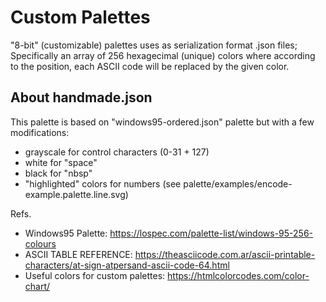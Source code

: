 # Custom Palettes

"8-bit" (customizable) palettes uses as serialization format .json files;
Specifically an array of 256 hexagecimal (unique) colors where according to the position, 
each ASCII code will be replaced by the given color.

## About handmade.json

This palette is based on "windows95-ordered.json" palette but with a few modifications:

- grayscale for control characters (0-31 + 127)
- white for "space"
- black for "nbsp"
- "highlighted" colors for numbers (see palette/examples/encode-example.palette.line.svg)

Refs.

- Windows95 Palette: https://lospec.com/palette-list/windows-95-256-colours
- ASCII TABLE REFERENCE: https://theasciicode.com.ar/ascii-printable-characters/at-sign-atpersand-ascii-code-64.html
- Useful colors for custom palettes: https://htmlcolorcodes.com/color-chart/